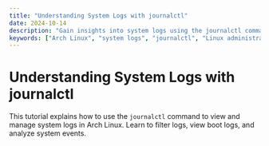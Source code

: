 ```yaml
---
title: "Understanding System Logs with journalctl"
date: 2024-10-14
description: "Gain insights into system logs using the journalctl command in Arch Linux."
keywords: ["Arch Linux", "system logs", "journalctl", "Linux administration", "log management"]
---
```


# Understanding System Logs with journalctl

This tutorial explains how to use the `journalctl` command to view and manage system logs in Arch Linux. Learn to filter logs, view boot logs, and analyze system events.
